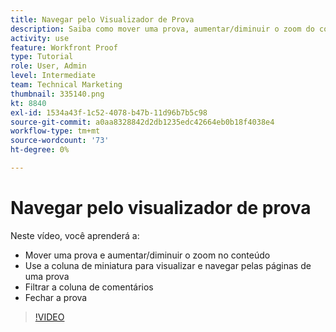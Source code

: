 ```yaml
---
title: Navegar pelo Visualizador de Prova
description: Saiba como mover uma prova, aumentar/diminuir o zoom do conteúdo, usar a coluna de miniatura, filtrar comentários de prova e muito mais na [!DNL  Workfront] visualizador de prova.
activity: use
feature: Workfront Proof
type: Tutorial
role: User, Admin
level: Intermediate
team: Technical Marketing
thumbnail: 335140.png
kt: 8840
exl-id: 1534a43f-1c52-4078-b47b-11d96b7b5c98
source-git-commit: a0aa8328842d2db1235edc42664eb0b18f4038e4
workflow-type: tm+mt
source-wordcount: '73'
ht-degree: 0%

---
```


# Navegar pelo visualizador de prova

Neste vídeo, você aprenderá a:

* Mover uma prova e aumentar/diminuir o zoom no conteúdo
* Use a coluna de miniatura para visualizar e navegar pelas páginas de uma prova
* Filtrar a coluna de comentários
* Fechar a prova

>[!VIDEO](https://video.tv.adobe.com/v/335140/?quality=12)

<!-- 
## Learn more
* Review a static proof
* Search within a proof
* Compare proofs
* Configure proofing viewer settings
* View the [!DNL Workfront] object associated with a proof
* Share a proof from the proofing viewer
* Print a proof summary within [!DNL Workfront]
-->
